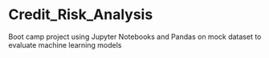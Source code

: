 # Credit_Risk_Analysis
Boot camp project using Jupyter Notebooks and Pandas on mock dataset to evaluate machine learning models

